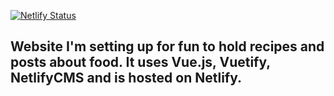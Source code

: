 [![Netlify Status](https://api.netlify.com/api/v1/badges/0e22b924-6242-4003-856b-00f680c7457a/deploy-status)](https://app.netlify.com/sites/foodsamcparker/deploys)

## Website I'm setting up for fun to hold recipes and posts about food. It uses Vue.js, Vuetify, NetlifyCMS and is hosted on Netlify. 
